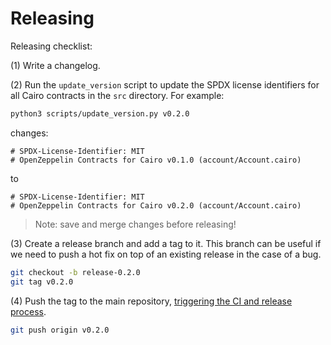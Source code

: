 # Releasing

Releasing checklist:

(1) Write a changelog.

(2) Run the `update_version` script to update the SPDX license identifiers for all Cairo contracts in the `src` directory. For example:

```bash
python3 scripts/update_version.py v0.2.0
```

changes:

```cairo
# SPDX-License-Identifier: MIT
# OpenZeppelin Contracts for Cairo v0.1.0 (account/Account.cairo)
```

to

```cairo
# SPDX-License-Identifier: MIT
# OpenZeppelin Contracts for Cairo v0.2.0 (account/Account.cairo)
```

> Note: save and merge changes before releasing!

(3) Create a release branch and add a tag to it. This branch can be useful if we need to push a hot fix on top of an existing release in the case of a bug.

```sh
git checkout -b release-0.2.0
git tag v0.2.0
```

(4) Push the tag to the main repository, [triggering the CI and release process](https://github.com/OpenZeppelin/cairo-contracts/blob/b27101eb826fae73f49751fa384c2a0ff3377af2/.github/workflows/python-app.yml#L60).

```sh
git push origin v0.2.0
```
